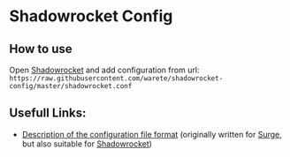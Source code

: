 # Shadowrocket Config

## How to use
Open [Shadowrocket](https://www.shadowrocketdownload.com) and add configuration from url: 
`https://raw.githubusercontent.com/warete/shadowrocket-config/master/shadowrocket.conf`

## Usefull Links:
 - [Description of the configuration file format](https://manual.nssurge.com) (originally written for [Surge](https://nssurge.com), but also suitable for [Shadowrocket](https://www.shadowrocketdownload.com))
